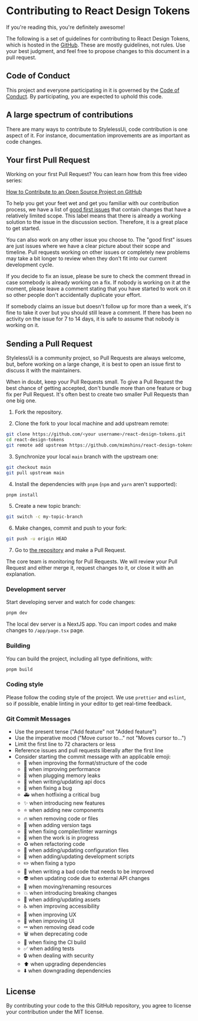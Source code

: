 # Contributing to React Design Tokens

If you're reading this, you're definitely awesome!

The following is a set of guidelines for contributing to React Design Tokens, which is hosted in the [GitHub](https://github.com/mimshins/react-design-tokens). These are mostly guidelines, not rules. Use your best judgment, and feel free to propose changes to this document in a pull request.

## Code of Conduct

This project and everyone participating in it is governed by the [Code of Conduct](https://github.com/mimshins/react-design-tokens/blob/main/CODE_OF_CONDUCT.md). By participating, you are expected to uphold this code.

## A large spectrum of contributions

There are many ways to contribute to StylelessUi, code contribution is one aspect of it. For instance, documentation improvements are as important as code changes.

## Your first Pull Request

Working on your first Pull Request? You can learn how from this free video series:

[How to Contribute to an Open Source Project on GitHub](https://egghead.io/courses/how-to-contribute-to-an-open-source-project-on-github)

To help you get your feet wet and get you familiar with our contribution process, we have a list of [good first issues](https://github.com/mimshins/react-design-tokens/issues?q=is:open+is:issue+label:"good+first+issue") that contain changes that have a relatively limited scope. This label means that there is already a working solution to the issue in the discussion section. Therefore, it is a great place to get started.

You can also work on any other issue you choose to.
The "good first" issues are just issues where we have a clear picture about their scope and timeline.
Pull requests working on other issues or completely new problems may take a bit longer to review when they don't fit into our current development cycle.

If you decide to fix an issue, please be sure to check the comment thread in case somebody is already working on a fix. If nobody is working on it at the moment, please leave a comment stating that you have started to work on it so other people don't accidentally duplicate your effort.

If somebody claims an issue but doesn't follow up for more than a week, it's fine to take it over but you should still leave a comment.
If there has been no activity on the issue for 7 to 14 days, it is safe to assume that nobody is working on it.

## Sending a Pull Request

StylelessUi is a community project, so Pull Requests are always welcome, but, before working on a large change, it is best to open an issue first to discuss it with the maintainers.

When in doubt, keep your Pull Requests small. To give a Pull Request the best chance of getting accepted, don't bundle more than one feature or bug fix per Pull Request. It's often best to create two smaller Pull Requests than one big one.

1. Fork the repository.

2. Clone the fork to your local machine and add upstream remote:

```sh
git clone https://github.com/<your username>/react-design-tokens.git
cd react-design-tokens
git remote add upstream https://github.com/mimshins/react-design-tokens.git
```

3. Synchronize your local `main` branch with the upstream one:

```sh
git checkout main
git pull upstream main
```

4. Install the dependencies with `pnpm` (`npm` and `yarn` aren't supported):

```sh
pnpm install
```

5. Create a new topic branch:

```sh
git switch -c my-topic-branch
```

6. Make changes, commit and push to your fork:

```sh
git push -u origin HEAD
```

7. Go to [the repository](https://github.com/mimshins/react-design-tokens) and make a Pull Request.

The core team is monitoring for Pull Requests. We will review your Pull Request and either merge it, request changes to it, or close it with an explanation.

### Development server

Start developing server and watch for code changes:

```sh
pnpm dev
```

The local dev server is a NextJS app.
You can import codes and make changes to `/app/page.tsx` page.

### Building

You can build the project, including all type definitions, with:

```sh
pnpm build
```

### Coding style

Please follow the coding style of the project. We use `prettier` and `eslint`, so if possible, enable linting in your editor to get real-time feedback.

### Git Commit Messages

- Use the present tense ("Add feature" not "Added feature")
- Use the imperative mood ("Move cursor to..." not "Moves cursor to...")
- Limit the first line to 72 characters or less
- Reference issues and pull requests liberally after the first line
- Consider starting the commit message with an applicable emoji:
  - 🎨 when improving the format/structure of the code
  - 🐎 when improving performance
  - 🚱 when plugging memory leaks
  - 📝 when writing/updating api docs
  - 🐛 when fixing a bug
  - 🚑️ when hotfixing a critical bug
  - ✨ when introducing new features
  - ⭐️ when adding new components
  - 🔥 when removing code or files
  - 🔖 when adding version tags
  - 🚨 when fixing compiler/linter warnings
  - 🚧 when the work is in progress
  - ♻️ when refactoring code
  - 🔧 when adding/updating configuration files
  - 🔨 when adding/updating development scripts
  - ✏️ when fixing a typo
  - 💩 when writing a bad code that needs to be improved
  - 👽️ when updating code due to external API changes
  - 🚚 when moving/renaming resources
  - 💥 when introducing breaking changes
  - 🍱 when adding/updating assets
  - ♿️ when improving accessibility
  - 🚸 when improving UX
  - 💄 when improving UI
  - ⚰️ when removing dead code
  - 🗑️ when deprecating code
  - 💚 when fixing the CI build
  - ✅ when adding tests
  - 🔒 when dealing with security
  - ⬆️ when upgrading dependencies
  - ⬇️ when downgrading dependencies

## License

By contributing your code to the this GitHub repository, you agree to license your contribution under the MIT license.
